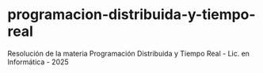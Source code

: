 # programacion-distribuida-y-tiempo-real
Resolución de la materia Programación Distribuida y Tiempo Real - Lic. en Informática - 2025
